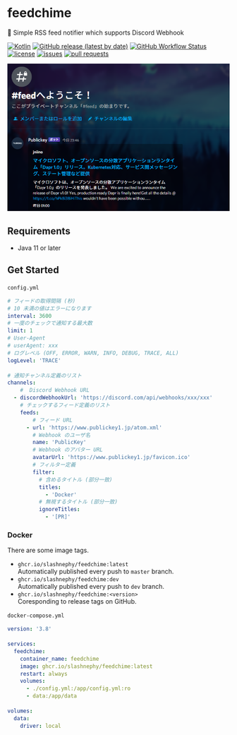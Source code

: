 # feedchime

🔔 Simple RSS feed notifier which supports Discord Webhook

[![Kotlin](https://img.shields.io/badge/Kotlin-1.5-blue)](https://kotlinlang.org)
[![GitHub release (latest by date)](https://img.shields.io/github/v/release/SlashNephy/feedchime)](https://github.com/SlashNephy/feedchime/releases)
[![GitHub Workflow Status](https://img.shields.io/github/workflow/status/SlashNephy/feedchime/Docker)](https://hub.docker.com/r/slashnephy/feedchime)
[![license](https://img.shields.io/github/license/SlashNephy/feedchime)](https://github.com/SlashNephy/feedchime/blob/master/LICENSE)
[![issues](https://img.shields.io/github/issues/SlashNephy/feedchime)](https://github.com/SlashNephy/feedchime/issues)
[![pull requests](https://img.shields.io/github/issues-pr/SlashNephy/feedchime)](https://github.com/SlashNephy/feedchime/pulls)

[![screenshot.png](https://raw.githubusercontent.com/SlashNephy/feedchime/master/docs/screenshot.png)](https://github.com/SlashNephy/feedchime)

## Requirements

- Java 11 or later

## Get Started

`config.yml`

```yaml
# フィードの取得間隔 (秒)
# 10 未満の値はエラーになります
interval: 3600
# 一度のチェックで通知する最大数
limit: 1
# User-Agent
# userAgent: xxx
# ログレベル (OFF, ERROR, WARN, INFO, DEBUG, TRACE, ALL)
logLevel: 'TRACE'

# 通知チャンネル定義のリスト
channels:
    #  Discord Webhook URL
  - discordWebhookUrl: 'https://discord.com/api/webhooks/xxx/xxx'
    # チェックするフィード定義のリスト
    feeds:
        # フィード URL
      - url: 'https://www.publickey1.jp/atom.xml'
        # Webhook のユーザ名
        name: 'PublicKey'
        # Webhook のアバター URL
        avatarUrl: 'https://www.publickey1.jp/favicon.ico'
        # フィルター定義
        filter:
          # 含めるタイトル (部分一致)
          titles:
            - 'Docker'
          # 無視するタイトル (部分一致)
          ignoreTitles:
            - '[PR]'
```

### Docker

There are some image tags.

- `ghcr.io/slashnephy/feedchime:latest`  
  Automatically published every push to `master` branch.
- `ghcr.io/slashnephy/feedchime:dev`  
  Automatically published every push to `dev` branch.
- `ghcr.io/slashnephy/feedchime:<version>`  
  Coresponding to release tags on GitHub.

`docker-compose.yml`

```yaml
version: '3.8'

services:
  feedchime:
    container_name: feedchime
    image: ghcr.io/slashnephy/feedchime:latest
    restart: always
    volumes:
      - ./config.yml:/app/config.yml:ro
      - data:/app/data

volumes:
  data:
    driver: local
```
